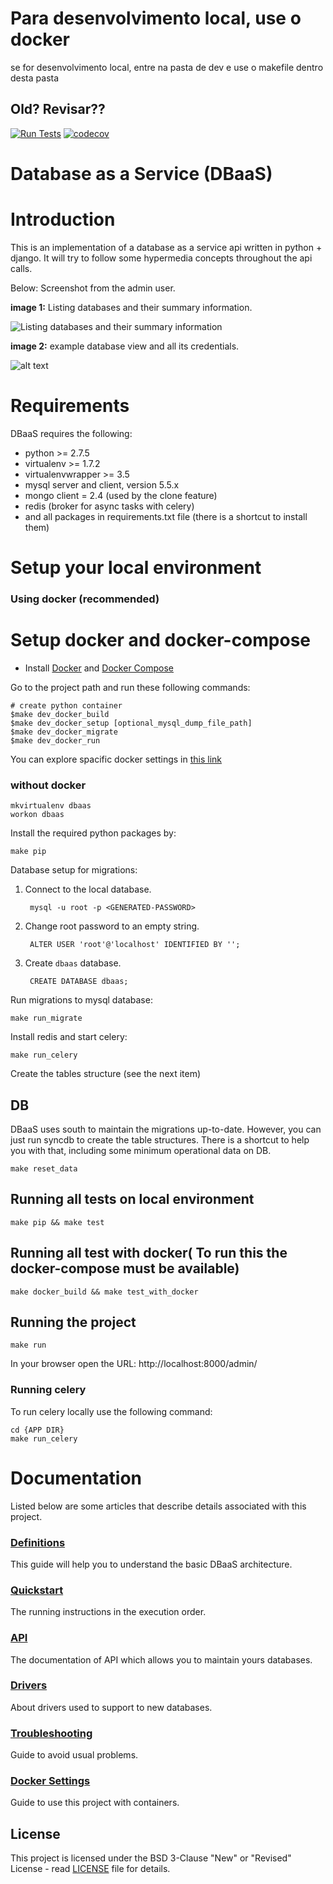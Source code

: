 
# Para desenvolvimento local, use o docker

se for desenvolvimento local, entre na pasta de dev e use o makefile dentro desta pasta


## Old? Revisar??




[![Run Tests](https://github.com/globocom/database-as-a-service/actions/workflows/main.yml/badge.svg)](https://github.com/globocom/database-as-a-service/actions/workflows/main.yml) [![codecov](https://codecov.io/gh/globocom/database-as-a-service/branch/master/graph/badge.svg?token=gS1uG9vME4)](https://codecov.io/gh/globocom/database-as-a-service)

Database as a Service (DBaaS)
===================================

Introduction
============

This is an implementation of a database as a service api written in python + django. It will try to follow some hypermedia concepts throughout the api calls.

Below: Screenshot from the admin user.

**image 1:** Listing databases and their summary information.

![Listing databases and their summary information](doc/img/manage_dbs.png "Listing databases and their summary information")

**image 2:** example database view and all its credentials.

![alt text](doc/img/manage_one_db.png "exampledb database view and all its credentials")


Requirements
============

DBaaS requires the following:

* python >= 2.7.5
* virtualenv >= 1.7.2
* virtualenvwrapper >= 3.5
* mysql server and client, version 5.5.x
* mongo client = 2.4 (used by the clone feature)
* redis (broker for async tasks with celery)
* and all packages in requirements.txt file (there is a shortcut to install them)




Setup your local environment
============================

### Using docker (recommended)
Setup docker and docker-compose
=========================================

* Install [Docker](https://docs.docker.com/engine/installation/) and [Docker Compose](https://docs.docker.com/compose/install/)

Go to the project path and run these following commands:

```
# create python container
$make dev_docker_build
$make dev_docker_setup [optional_mysql_dump_file_path]
$make dev_docker_migrate 
$make dev_docker_run
```

You can explore spacific docker settings in [this link](./doc/dockerconfs.md)

### without docker

    mkvirtualenv dbaas
    workon dbaas


Install the required python packages by:

    make pip
    
Database setup for migrations:

1. Connect to the local database.
    
        mysql -u root -p <GENERATED-PASSWORD>
2. Change root password to an empty string.     
    
        ALTER USER 'root'@'localhost' IDENTIFIED BY '';

3. Create ```dbaas``` database.
    
        CREATE DATABASE dbaas;
    
Run migrations to mysql database:

    make run_migrate

Install redis and start celery:

    make run_celery

Create the tables structure (see the next item)

## DB

DBaaS uses south to maintain the migrations up-to-date. However, you can
just run syncdb to create the table structures. There is a shortcut to help you with that, including
some minimum operational data on DB.

    make reset_data

## Running all tests on local environment

    make pip && make test


## Running all test with docker( To run this the docker-compose must be available)

    make docker_build && make test_with_docker

## Running the project

    make run

In your browser open the URL: http://localhost:8000/admin/

### Running celery

To run celery locally use the following command:

    cd {APP DIR}
    make run_celery

Documentation
=============

Listed below are some articles that describe details associated with this project.

### [Definitions](./doc/definitions.md)
This guide will help you to understand the basic DBaaS architecture.

### [Quickstart](./doc/quickstart.md)
The running instructions in the execution order.

### [API](./doc/API.md)
The documentation of API which allows you to maintain yours databases.

### [Drivers](./doc/drivers.md)
About drivers used to support to new databases.

### [Troubleshooting](./doc/troubleshooting.md)
Guide to avoid usual problems.

### [Docker Settings](./doc/dockerconfs.md)
Guide to use this project with containers.

## License

This project is licensed under the BSD 3-Clause "New" or "Revised" License - read [LICENSE](LICENSE) file for details.
